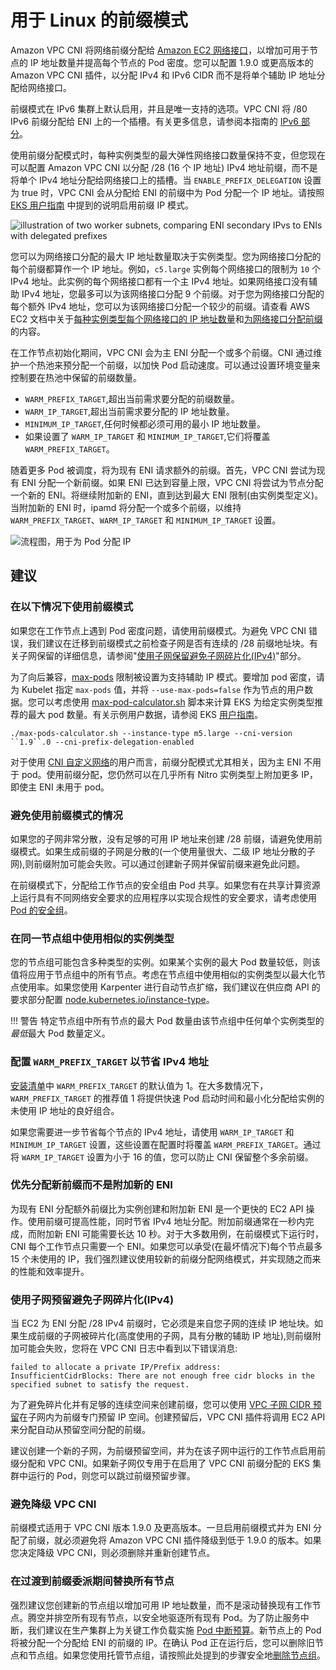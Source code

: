 # 用于 Linux 的前缀模式

Amazon VPC CNI 将网络前缀分配给 [Amazon EC2 网络接口](https://docs.aws.amazon.com/AWSEC2/latest/UserGuide/ec2-prefix-eni.html)，以增加可用于节点的 IP 地址数量并提高每个节点的 Pod 密度。您可以配置 1.9.0 或更高版本的 Amazon VPC CNI 插件，以分配 IPv4 和 IPv6 CIDR 而不是将单个辅助 IP 地址分配给网络接口。

前缀模式在 IPv6 集群上默认启用，并且是唯一支持的选项。VPC CNI 将 /80 IPv6 前缀分配给 ENI 上的一个插槽。有关更多信息，请参阅本指南的 [IPv6 部分](../ipv6/index.md)。

使用前缀分配模式时，每种实例类型的最大弹性网络接口数量保持不变，但您现在可以配置 Amazon VPC CNI 以分配 /28 (16 个 IP 地址) IPv4 地址前缀，而不是将单个 IPv4 地址分配给网络接口上的插槽。当 `ENABLE_PREFIX_DELEGATION` 设置为 true 时，VPC CNI 会从分配给 ENI 的前缀中为 Pod 分配一个 IP 地址。请按照 [EKS 用户指南](https://docs.aws.amazon.com/eks/latest/userguide/cni-increase-ip-addresses.html) 中提到的说明启用前缀 IP 模式。

![illustration of two worker subnets, comparing ENI secondary IPvs to ENIs with delegated prefixes](./image.png)

您可以为网络接口分配的最大 IP 地址数量取决于实例类型。您为网络接口分配的每个前缀都算作一个 IP 地址。例如，`c5.large` 实例每个网络接口的限制为 `10` 个 IPv4 地址。此实例的每个网络接口都有一个主 IPv4 地址。如果网络接口没有辅助 IPv4 地址，您最多可以为该网络接口分配 9 个前缀。对于您为网络接口分配的每个额外 IPv4 地址，您可以为该网络接口分配一个较少的前缀。请查看 AWS EC2 文档中关于[每种实例类型每个网络接口的 IP 地址数量](https://docs.aws.amazon.com/AWSEC2/latest/UserGuide/using-eni.html#AvailableIpPerENI)和[为网络接口分配前缀](https://docs.aws.amazon.com/AWSEC2/latest/UserGuide/ec2-prefix-eni.html)的内容。

在工作节点初始化期间，VPC CNI 会为主 ENI 分配一个或多个前缀。CNI 通过维护一个热池来预分配一个前缀，以加快 Pod 启动速度。可以通过设置环境变量来控制要在热池中保留的前缀数量。

* `WARM_PREFIX_TARGET`,超出当前需求要分配的前缀数量。
* `WARM_IP_TARGET`,超出当前需求要分配的 IP 地址数量。
* `MINIMUM_IP_TARGET`,任何时候都必须可用的最小 IP 地址数量。
* 如果设置了 `WARM_IP_TARGET` 和 `MINIMUM_IP_TARGET`,它们将覆盖 `WARM_PREFIX_TARGET`。

随着更多 Pod 被调度，将为现有 ENI 请求额外的前缀。首先，VPC CNI 尝试为现有 ENI 分配一个新前缀。如果 ENI 已达到容量上限，VPC CNI 将尝试为节点分配一个新的 ENI。将继续附加新的 ENI，直到达到最大 ENI 限制(由实例类型定义)。当附加新的 ENI 时，ipamd 将分配一个或多个前缀，以维持 `WARM_PREFIX_TARGET`、`WARM_IP_TARGET` 和 `MINIMUM_IP_TARGET` 设置。

![流程图，用于为 Pod 分配 IP](./image-2.jpeg)

## 建议

### 在以下情况下使用前缀模式

如果您在工作节点上遇到 Pod 密度问题，请使用前缀模式。为避免 VPC CNI 错误，我们建议在迁移到前缀模式之前检查子网是否有连续的 /28 前缀地址块。有关子网保留的详细信息，请参阅"[使用子网保留避免子网碎片化(IPv4)](https://docs.aws.amazon.com/vpc/latest/userguide/subnet-cidr-reservation.html)"部分。

为了向后兼容，[max-pods](https://github.com/awslabs/amazon-eks-ami/blob/master/files/eni-max-pods.txt) 限制被设置为支持辅助 IP 模式。要增加 pod 密度，请为 Kubelet 指定 `max-pods` 值，并将 `--use-max-pods=false` 作为节点的用户数据。您可以考虑使用 [max-pod-calculator.sh](https://github.com/awslabs/amazon-eks-ami/blob/master/files/max-pods-calculator.sh) 脚本来计算 EKS 为给定实例类型推荐的最大 pod 数量。有关示例用户数据，请参阅 EKS [用户指南](https://docs.aws.amazon.com/eks/latest/userguide/cni-increase-ip-addresses.html)。

```
./max-pods-calculator.sh --instance-type m5.large --cni-version ``1.9``.0 --cni-prefix-delegation-enabled
```


对于使用 [CNI 自定义网络](https://docs.aws.amazon.com/eks/latest/userguide/cni-custom-network.html)的用户而言，前缀分配模式尤其相关，因为主 ENI 不用于 pod。使用前缀分配，您仍然可以在几乎所有 Nitro 实例类型上附加更多 IP，即使主 ENI 未用于 pod。

### 避免使用前缀模式的情况

如果您的子网非常分散，没有足够的可用 IP 地址来创建 /28 前缀，请避免使用前缀模式。如果生成前缀的子网是分散的(一个使用量很大、二级 IP 地址分散的子网),则前缀附加可能会失败。可以通过创建新子网并保留前缀来避免此问题。

在前缀模式下，分配给工作节点的安全组由 Pod 共享。如果您有在共享计算资源上运行具有不同网络安全要求的应用程序以实现合规性的安全要求，请考虑使用[Pod 的安全组](../sgpp/index.md)。

### 在同一节点组中使用相似的实例类型

您的节点组可能包含多种类型的实例。如果某个实例的最大 Pod 数量较低，则该值将应用于节点组中的所有节点。考虑在节点组中使用相似的实例类型以最大化节点使用率。如果您使用 Karpenter 进行自动节点扩缩，我们建议在供应商 API 的要求部分配置 [node.kubernetes.io/instance-type](https://karpenter.sh/docs/concepts/nodepools/)。

!!! 警告
    特定节点组中所有节点的最大 Pod 数量由该节点组中任何单个实例类型的*最低*最大 Pod 数量定义。

### 配置 `WARM_PREFIX_TARGET` 以节省 IPv4 地址

[安装清单](https://github.com/aws/amazon-vpc-cni-k8s/blob/master/config/v1.9/aws-k8s-cni.yaml#L158)中 `WARM_PREFIX_TARGET` 的默认值为 1。在大多数情况下，`WARM_PREFIX_TARGET` 的推荐值 1 将提供快速 Pod 启动时间和最小化分配给实例的未使用 IP 地址的良好组合。

如果您需要进一步节省每个节点的 IPv4 地址，请使用 `WARM_IP_TARGET` 和 `MINIMUM_IP_TARGET` 设置，这些设置在配置时将覆盖 `WARM_PREFIX_TARGET`。通过将 `WARM_IP_TARGET` 设置为小于 16 的值，您可以防止 CNI 保留整个多余前缀。

### 优先分配新前缀而不是附加新的 ENI

为现有 ENI 分配额外前缀比为实例创建和附加新 ENI 是一个更快的 EC2 API 操作。使用前缀可提高性能，同时节省 IPv4 地址分配。附加前缀通常在一秒内完成，而附加新 ENI 可能需要长达 10 秒。对于大多数用例，在前缀模式下运行时，CNI 每个工作节点只需要一个 ENI。如果您可以承受(在最坏情况下)每个节点最多 15 个未使用的 IP，我们强烈建议使用较新的前缀分配网络模式，并实现随之而来的性能和效率提升。

### 使用子网预留避免子网碎片化(IPv4)

当 EC2 为 ENI 分配 /28 IPv4 前缀时，它必须是来自您子网的连续 IP 地址块。如果生成前缀的子网被碎片化(高度使用的子网，具有分散的辅助 IP 地址),则前缀附加可能会失败，您将在 VPC CNI 日志中看到以下错误消息:

```
failed to allocate a private IP/Prefix address: InsufficientCidrBlocks: There are not enough free cidr blocks in the specified subnet to satisfy the request.
```

为了避免碎片化并有足够的连续空间来创建前缀，您可以使用 [VPC 子网 CIDR 预留](https://docs.aws.amazon.com/vpc/latest/userguide/subnet-cidr-reservation.html#work-with-subnet-cidr-reservations)在子网内为前缀专门预留 IP 空间。创建预留后，VPC CNI 插件将调用 EC2 API 来分配自动从预留空间分配的前缀。

建议创建一个新的子网，为前缀预留空间，并为在该子网中运行的工作节点启用前缀分配和 VPC CNI。如果新子网仅专用于在启用了 VPC CNI 前缀分配的 EKS 集群中运行的 Pod，则您可以跳过前缀预留步骤。

### 避免降级 VPC CNI

前缀模式适用于 VPC CNI 版本 1.9.0 及更高版本。一旦启用前缀模式并为 ENI 分配了前缀，就必须避免将 Amazon VPC CNI 插件降级到低于 1.9.0 的版本。如果您决定降级 VPC CNI，则必须删除并重新创建节点。

### 在过渡到前缀委派期间替换所有节点

强烈建议您创建新的节点组以增加可用 IP 地址数量，而不是滚动替换现有工作节点。腾空并排空所有现有节点，以安全地驱逐所有现有 Pod。为了防止服务中断，我们建议在生产集群上为关键工作负载实施 [Pod 中断预算](https://kubernetes.io/docs/tasks/run-application/configure-pdb)。新节点上的 Pod 将被分配一个分配给 ENI 的前缀的 IP。在确认 Pod 正在运行后，您可以删除旧节点和节点组。如果您使用托管节点组，请按照此处提到的步骤安全地[删除节点组](https://docs.aws.amazon.com/eks/latest/userguide/delete-managed-node-group.html)。